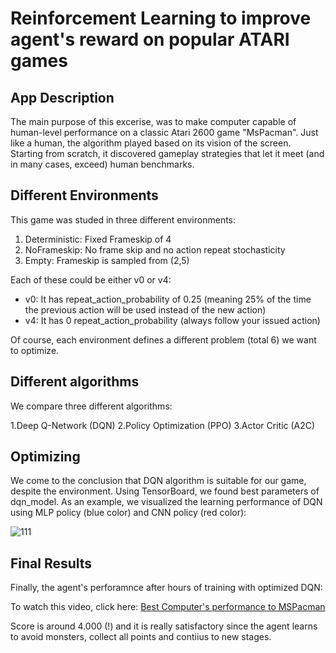 # Reinforcement Learning to improve agent's reward on popular ATARI games

## App Description 

The main purpose of this excerise, was to make computer capable of human-level performance on a classic Atari 2600 game "MsPacman". Just like a human, the algorithm played based on its vision of the screen. Starting from scratch, 
it discovered gameplay strategies that let it meet (and in many cases, exceed) human benchmarks.

## Different Environments 

This game was studed in three different environments:

1. Deterministic: Fixed Frameskip of 4
2. NoFrameskip: No frame skip and no action repeat stochasticity
3. Empty: Frameskip is sampled from (2,5)

Each of these could be either v0 or v4:

* v0: It has repeat_action_probability of 0.25 (meaning 25% of the time the previous action will be used instead of the new action)
* v4: It has 0 repeat_action_probability (always follow your issued action)

Of course, each environment defines a different problem (total 6) we want to optimize.

## Different algorithms

We compare three different algorithms:

1.Deep Q-Network (DQN)
2.Policy Optimization (PPO)
3.Actor Critic (A2C)

## Optimizing

We come to the conclusion that DQN algorithm is suitable for our game, despite the environment. Using TensorBoard, we found best parameters of dqn_model. As an example,
we visualized the learning performance of DQN using MLP policy (blue color) and CNN policy (red color):

![111](https://user-images.githubusercontent.com/50829499/111368954-25617c80-869f-11eb-8e24-582fc54db4c6.png)

## Final Results

Finally, the agent's perforamnce after hours of training with optimized DQN:

To watch this video, click here: [Best Computer's performance to MSPacman](https://user-images.githubusercontent.com/50829499/111369399-b0db0d80-869f-11eb-86d4-0bbc6b319cb5.mp4)


Score is around 4.000 (!) and it is really satisfactory since the agent learns to avoid monsters, collect all points and contiius to new stages. 




